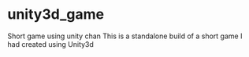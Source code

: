 # unity3d_game
Short game using unity chan
This is a standalone build of a short game I had created using Unity3d
